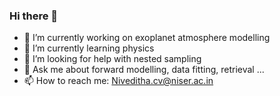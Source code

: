 ### Hi there 👋

<!--
**NivedithaCV/Nivedithacv** is a ✨ _special_ ✨ repository because its `README.md` (this file) appears on your GitHub profile.

Here are some ideas to get you started:
-->
- 🔭 I’m currently working on exoplanet atmosphere modelling
- 🌱 I’m currently learning physics 
- 🤔 I’m looking for help with nested sampling
- 💬 Ask me about forward modelling, data fitting, retrieval ...
- 📫 How to reach me: Niveditha.cv@niser.ac.in

